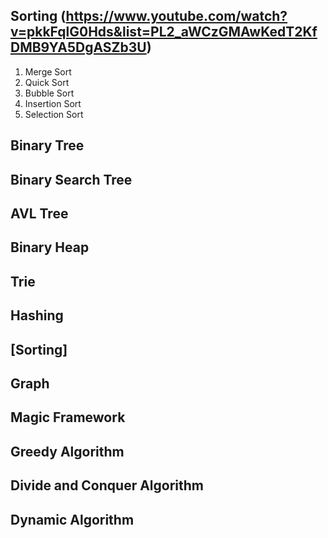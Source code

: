 ## Sorting (https://www.youtube.com/watch?v=pkkFqlG0Hds&list=PL2_aWCzGMAwKedT2KfDMB9YA5DgASZb3U)
  1. Merge Sort
  2. Quick Sort 
  3. Bubble Sort
  4. Insertion Sort
  5. Selection Sort
  
## Binary Tree
## Binary Search Tree
## AVL Tree
## Binary Heap
## Trie
## Hashing
## [Sorting]
## Graph
## Magic Framework
## Greedy Algorithm
## Divide and Conquer Algorithm
## Dynamic Algorithm
